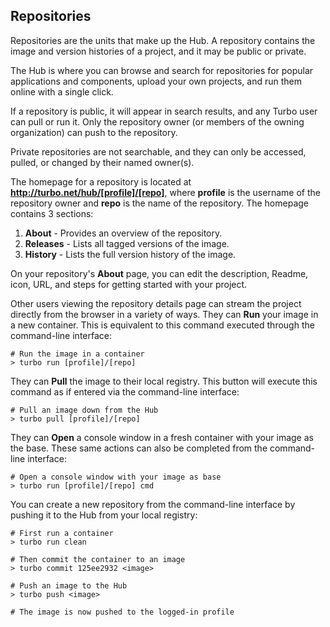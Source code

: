## Repositories

Repositories are the units that make up the Hub. A repository contains the image and version histories of a project, and it may be public or private.

The Hub is where you can browse and search for repositories for popular applications and components, upload your own projects, and run them online with a single click.

If a repository is public, it will appear in search results, and any Turbo user can pull or run it. Only the repository owner (or members of the owning organization) can push to the repository. 

Private repositories are not searchable, and they can only be accessed, pulled, or changed by their named owner(s).

The homepage for a repository is located at **http://turbo.net/hub/[profile]/[repo]**, where **profile** is the username of the repository owner and **repo** is the name of the repository. The homepage contains 3 sections:

1. **About** - Provides an overview of the repository. 
2. **Releases** - Lists all tagged versions of the image.
3. **History** - Lists the full version history of the image.

On your repository's **About** page, you can edit the description, Readme, icon, URL, and steps for getting started with your project.

Other users viewing the repository details page can stream the project directly from the browser in a variety of ways. They can **Run** your image in a new container. This is equivalent to this command executed through the command-line interface:

```
# Run the image in a container
> turbo run [profile]/[repo]
```

They can **Pull** the image to their local registry. This button will execute this command as if entered via the command-line interface:

```
# Pull an image down from the Hub
> turbo pull [profile]/[repo]
```

They can **Open** a console window in a fresh container with your image as the base. These same actions can also be completed from the command-line interface:

```
# Open a console window with your image as base
> turbo run [profile]/[repo] cmd
```

You can create a new repository from the command-line interface by pushing it to the Hub from your local registry:

```
# First run a container
> turbo run clean

# Then commit the container to an image
> turbo commit 125ee2932 <image>

# Push an image to the Hub
> turbo push <image>

# The image is now pushed to the logged-in profile
```